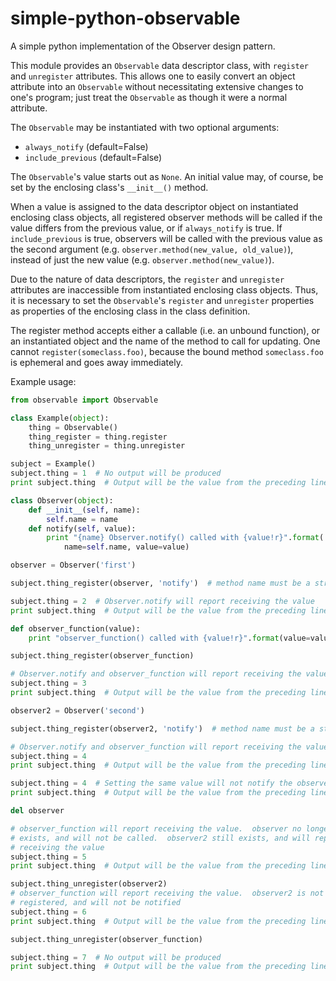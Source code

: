 # simple-python-observable
A simple python implementation of the Observer design pattern.

This module provides an `Observable` data descriptor class, with `register`
and `unregister` attributes.  This allows one to easily convert an object
attribute into an `Observable` without necessitating extensive changes to
one's program; just treat the `Observable` as though it were a normal
attribute.

The `Observable` may be instantiated with two optional arguments:
* `always_notify` (default=False)
* `include_previous` (default=False)

The `Observable`'s value starts out as `None`.  An initial value may, of
course, be set by the enclosing class's `__init__()` method.

When a value is assigned to the data descriptor object on instantiated
enclosing class objects, all registered observer methods will be called
if the value differs from the previous value, or if `always_notify` is true.
If `include_previous` is true, observers will be called with the previous
value as the second argument (e.g. `observer.method(new_value, old_value)`),
instead of just the new value (e.g. `observer.method(new_value)`).

Due to the nature of data descriptors, the `register` and `unregister`
attributes are inaccessible from instantiated enclosing class objects.
Thus, it is necessary to set the `Observable`'s `register` and `unregister`
properties as properties of the enclosing class in the class definition.

The register method accepts either a callable (i.e. an unbound function),
or an instantiated object and the name of the method to call for updating.
One cannot `register(someclass.foo)`, because the bound method `someclass.foo`
is ephemeral and goes away immediately.

Example usage:
```python
from observable import Observable

class Example(object):
    thing = Observable()
    thing_register = thing.register
    thing_unregister = thing.unregister

subject = Example()
subject.thing = 1  # No output will be produced
print subject.thing  # Output will be the value from the preceding line

class Observer(object):
    def __init__(self, name):
        self.name = name
    def notify(self, value):
        print "{name} Observer.notify() called with {value!r}".format(
            name=self.name, value=value)

observer = Observer('first')

subject.thing_register(observer, 'notify')  # method name must be a string

subject.thing = 2  # Observer.notify will report receiving the value
print subject.thing  # Output will be the value from the preceding line

def observer_function(value):
    print "observer_function() called with {value!r}".format(value=value)

subject.thing_register(observer_function)

# Observer.notify and observer_function will report receiving the value
subject.thing = 3
print subject.thing  # Output will be the value from the preceding line

observer2 = Observer('second')

subject.thing_register(observer2, 'notify')  # method name must be a string

# Observer.notify and observer_function will report receiving the value
subject.thing = 4
print subject.thing  # Output will be the value from the preceding line

subject.thing = 4  # Setting the same value will not notify the observers.
print subject.thing  # Output will be the value from the preceding line

del observer

# observer_function will report receiving the value.  observer no longer
# exists, and will not be called.  observer2 still exists, and will report
# receiving the value
subject.thing = 5
print subject.thing  # Output will be the value from the preceding line

subject.thing_unregister(observer2)
# observer_function will report receiving the value.  observer2 is not
# registered, and will not be notified
subject.thing = 6
print subject.thing  # Output will be the value from the preceding line

subject.thing_unregister(observer_function)

subject.thing = 7  # No output will be produced
print subject.thing  # Output will be the value from the preceding line
```
